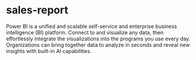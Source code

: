 # sales-report
Power BI is a unified and scalable self-service and enterprise business intelligence (BI) platform. Connect to and visualize any data, then effortlessly integrate the visualizations into the programs you use every day.  Organizations can bring together data to analyze in seconds and reveal new insights with built-in AI capabilities.

